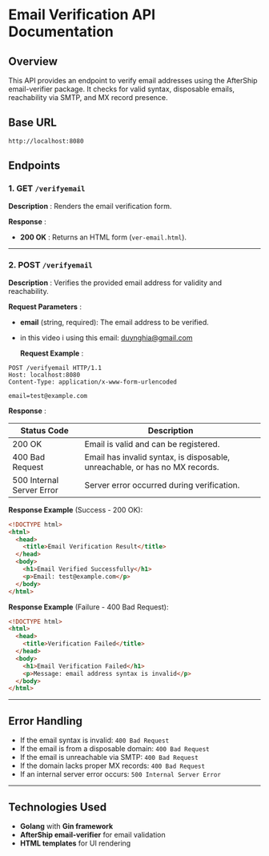 # Email Verification API Documentation

## Overview

This API provides an endpoint to verify email addresses using the AfterShip email-verifier package. It checks for valid syntax, disposable emails, reachability via SMTP, and MX record presence.

## Base URL

```
http://localhost:8080
```

## Endpoints

### 1. GET `/verifyemail`

**Description** : Renders the email verification form.

**Response** :

- **200 OK** : Returns an HTML form (`ver-email.html`).

---

### 2. POST `/verifyemail`

**Description** : Verifies the provided email address for validity and reachability.

**Request Parameters** :

- **email** (string, required): The email address to be verified.
- in this video i using this email: duynghia@gmail.com

  **Request Example** :

```http
POST /verifyemail HTTP/1.1
Host: localhost:8080
Content-Type: application/x-www-form-urlencoded

email=test@example.com
```

**Response** :

| Status Code               | Description                                                                 |
| ------------------------- | --------------------------------------------------------------------------- |
| 200 OK                    | Email is valid and can be registered.                                       |
| 400 Bad Request           | Email has invalid syntax, is disposable, unreachable, or has no MX records. |
| 500 Internal Server Error | Server error occurred during verification.                                  |

**Response Example** (Success - 200 OK):

```html
<!DOCTYPE html>
<html>
  <head>
    <title>Email Verification Result</title>
  </head>
  <body>
    <h1>Email Verified Successfully</h1>
    <p>Email: test@example.com</p>
  </body>
</html>
```

**Response Example** (Failure - 400 Bad Request):

```html
<!DOCTYPE html>
<html>
  <head>
    <title>Verification Failed</title>
  </head>
  <body>
    <h1>Email Verification Failed</h1>
    <p>Message: email address syntax is invalid</p>
  </body>
</html>
```

---

## Error Handling

- If the email syntax is invalid: `400 Bad Request`
- If the email is from a disposable domain: `400 Bad Request`
- If the email is unreachable via SMTP: `400 Bad Request`
- If the domain lacks proper MX records: `400 Bad Request`
- If an internal server error occurs: `500 Internal Server Error`

---

## Technologies Used

- **Golang** with **Gin framework**
- **AfterShip email-verifier** for email validation
- **HTML templates** for UI rendering
